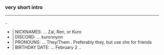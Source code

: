 ### very short intro
___
..
- | NICKNAMES: ...   Zai, Ren, or Kuro
- | DISCORD: ...   kuronnyon
- | PRONOUNS: ...   They/Them . Preferably they, but use she for friends
- | BIRTHDAY DATE: ...   February 2
..
<!--
**go1qjo/go1qjo** is a ✨ _special_ ✨ repository because its `README.md` (this file) appears on your GitHub profile.

Here are some ideas to get you started:

- 🔭 I’m currently working on ...
- 🌱 I’m currently learning ...
- 👯 I’m looking to collaborate on ...
- 🤔 I’m looking for help with ...
- 💬 Ask me about ...
- 📫 How to reach me: ...
- 😄 Pronouns: ...
- ⚡ Fun fact: ...
-->
